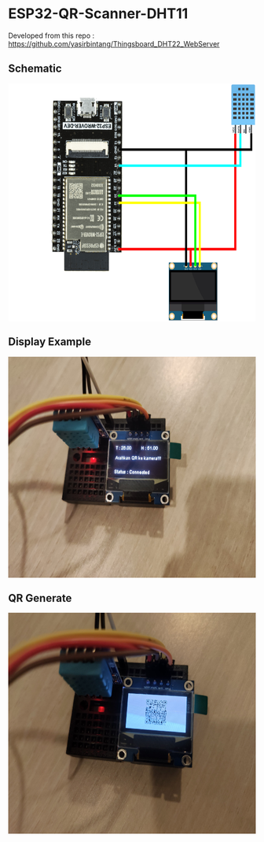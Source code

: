 # ESP32-QR-Scanner-DHT11

Developed from this repo : https://github.com/yasirbintang/Thingsboard_DHT22_WebServer


## Schematic
<img src="images/Schematic ESP32 DHT11 + QR.jpg" alt="Schematic" align="center" height="483" width="600">

## Display Example
<img src="images/2.jpeg" alt="Display Example" align="center" height="449" width="600">

## QR Generate
<img src="images/1.jpeg" alt="QR Generate" align="center" height="449" width="600">
